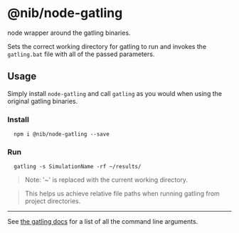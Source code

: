 # @nib/node-gatling

node wrapper around the gatling binaries. 

Sets the correct working directory for gatling to run and invokes the ```gatling.bat``` file with all of the passed parameters.

## Usage

Simply install ```node-gatling``` and call ```gatling``` as you would when using the original gatling binaries.

### Install
```
  npm i @nib/node-gatling --save
```

### Run
```
  gatling -s SimulationName -rf ~/results/ 
```

> Note: '~' is replaced with the current working directory.

> This helps us achieve relative file paths when running gatling from project directories.

----------

See [the gatling docs](http://gatling.io/docs/2.0.0-RC2/general/configuration.html#command-line-options "http://gatling.io/docs/2.0.0-RC2/general/configuration.html#command-line-options") for a list of all the command line arguments.
